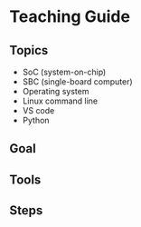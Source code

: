 # Teaching Guide

## Topics
- SoC (system-on-chip)
- SBC (single-board computer)
- Operating system
- Linux command line
- VS code
- Python

## Goal

## Tools

## Steps
